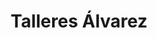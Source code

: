 ---
title: "Talleres Álvarez"
url: /ciudad-autonoma-de-buenos-aires/talleres-alvarez/
shop: reparación de automóviles
---